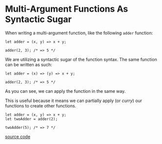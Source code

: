 # Multi-Argument Functions As Syntactic Sugar

When writing a multi-argument function, like the following `adder` function:

```reason
let adder = (x, y) => x + y;

adder(2, 3); /* => 5 */
```

We are utilizing a syntactic sugar of the function syntax. The same function
can be written as such:

```reason
let adder = (x) => (y) => x + y;

adder(2, 3); /* => 5 */
```

As you can see, we can apply the function in the same way.

This is useful because it means we can partially apply (or _curry_) our
functions to create other functions.

```reason
let adder = (x, y) => x + y;
let twoAdder = adder(2);

twoAdder(5); /* => 7 */
```

[source
code](https://reasonml.github.io/en/try.html?reason=DYUwLgBAhgJjICcIF4IAoAeBKFA+dAnjsvhhANQQEDcAULQFIDOAdMAPYDmas8CaAFgA0EAKxYsdWqEhgA7uwCCcRCmgr+AJkn1mbLmnlKNacZKA)
